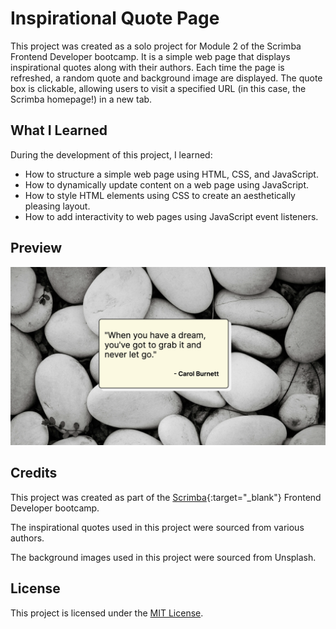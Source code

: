 # Inspirational Quote Page

This project was created as a solo project for Module 2 of the Scrimba Frontend Developer bootcamp. It is a simple web page that displays inspirational quotes along with their authors. Each time the page is refreshed, a random quote and background image are displayed. The quote box is clickable, allowing users to visit a specified URL (in this case, the Scrimba homepage!) in a new tab.

## What I Learned

During the development of this project, I learned:

- How to structure a simple web page using HTML, CSS, and JavaScript.
- How to dynamically update content on a web page using JavaScript.
- How to style HTML elements using CSS to create an aesthetically pleasing layout.
- How to add interactivity to web pages using JavaScript event listeners.

## Preview

![Preview Image](inspo-preview.png)

## Credits

This project was created as part of the [Scrimba](https://www.scrimba.com/){:target="\_blank"} Frontend Developer bootcamp.

The inspirational quotes used in this project were sourced from various authors.

The background images used in this project were sourced from Unsplash.

## License

This project is licensed under the [MIT License](LICENSE).
